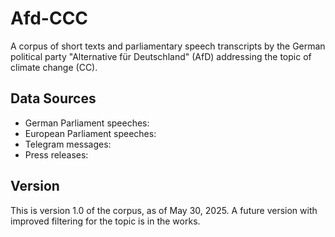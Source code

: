 # Afd-CCC
A corpus of short texts and parliamentary speech transcripts by the German political party "Alternative für Deutschland" (AfD) addressing the topic of climate change (CC). 

## Data Sources
- German Parliament speeches:
- European Parliament speeches:
- Telegram messages:
- Press releases:

## Version
This is version 1.0 of the corpus, as of May 30, 2025. A future version with improved filtering for the topic is in the works.
